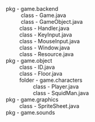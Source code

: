 
pkg - game.backend<br />
      &nbsp;&nbsp;&nbsp;&nbsp;&nbsp;&nbsp;&nbsp;&nbsp;&nbsp; class - Game.java<br />
      &nbsp;&nbsp;&nbsp;&nbsp;&nbsp;&nbsp;&nbsp;&nbsp;&nbsp;&nbsp;class - GameObject.java<br />
      &nbsp;&nbsp;&nbsp;&nbsp;&nbsp;&nbsp;&nbsp;&nbsp;&nbsp;class - Handler.java<br />
      &nbsp;&nbsp;&nbsp;&nbsp;&nbsp;&nbsp;&nbsp;&nbsp;&nbsp;class - KeyInput.java<br />
      &nbsp;&nbsp;&nbsp;&nbsp;&nbsp;&nbsp;&nbsp;&nbsp;&nbsp;class - MouseInput.java<br />
      &nbsp;&nbsp;&nbsp;&nbsp;&nbsp;&nbsp;&nbsp;&nbsp;&nbsp;class - Window.java<br />
      &nbsp;&nbsp;&nbsp;&nbsp;&nbsp;&nbsp;&nbsp;&nbsp;&nbsp;class - Resource.java<br />
pkg - game.object<br />
      &nbsp;&nbsp;&nbsp;&nbsp;&nbsp;&nbsp;&nbsp;&nbsp;&nbsp;class - ID.java<br />
      &nbsp;&nbsp;&nbsp;&nbsp;&nbsp;&nbsp;&nbsp;&nbsp;&nbsp;class - Floor.java<br />
      &nbsp;&nbsp;&nbsp;&nbsp;&nbsp;&nbsp;&nbsp;&nbsp;&nbsp;folder - game.characters<br />
               &nbsp;&nbsp;&nbsp;&nbsp;&nbsp;&nbsp;&nbsp;&nbsp;&nbsp;&nbsp;&nbsp;&nbsp;&nbsp;&nbsp;&nbsp;&nbsp;&nbsp;&nbsp;class - Player.java<br />
               &nbsp;&nbsp;&nbsp;&nbsp;&nbsp;&nbsp;&nbsp;&nbsp;&nbsp;&nbsp;&nbsp;&nbsp;&nbsp;&nbsp;&nbsp;&nbsp;&nbsp;&nbsp;class - SquidMan.java<br />
pkg - game.graphics<br />
      &nbsp;&nbsp;&nbsp;&nbsp;&nbsp;&nbsp;&nbsp;&nbsp;&nbsp;class - SpriteSheet.java<br />
pkg - game.sounds<br />

